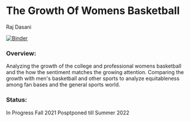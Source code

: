 # The Growth Of Womens Basketball

Raj Dasani

[![Binder](https://mybinder.org/badge_logo.svg)](https://mybinder.org/v2/gh/rajrdasani/TheGrowthOfWomensBasketball/tree/main/master)

### Overview:
Analyzing the growth of the college and professional womens basketball and the how the sentiment matches the growing attention. Comparing the growth with men's basketball and other sports to analyze equitableness among fan bases and the general sports world.

### Status:
In Progress Fall 2021
Posptponed till Summer 2022
